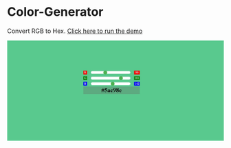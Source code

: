 # Color-Generator
Convert RGB to Hex. [Click here to run the demo](https://hsintali.github.io/Tiny-Projects/Color-Generator/)

![](https://github.com/hsintali/Color-Generator/blob/master/demo.jpg)
